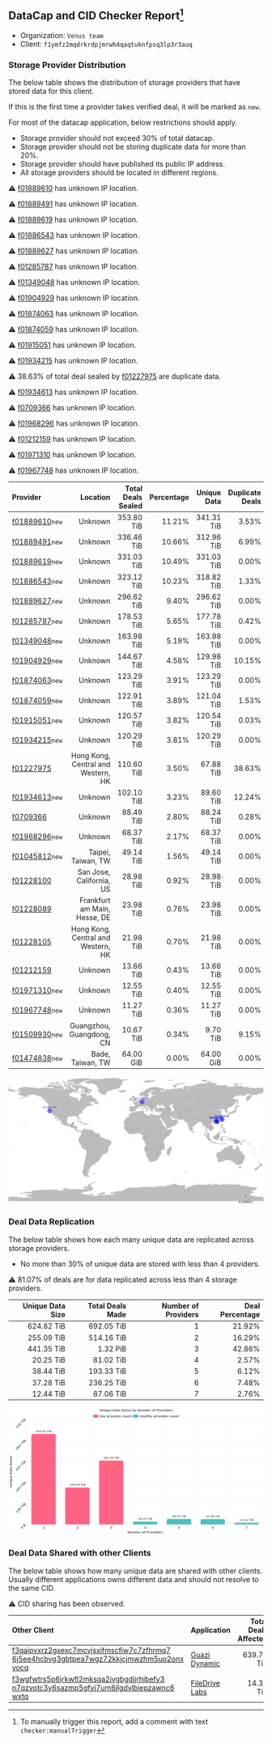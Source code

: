 ## DataCap and CID Checker Report[^1]
 - Organization: `Venus team`
 - Client: `f1ymfz2mqdrkrdpjmrwh4qaqtuknfpsq3lp3r3auq`
### Storage Provider Distribution
The below table shows the distribution of storage providers that have stored data for this client.

If this is the first time a provider takes verified deal, it will be marked as `new`.

For most of the datacap application, below restrictions should apply.
 - Storage provider should not exceed 30% of total datacap.
 - Storage provider should not be storing duplicate data for more than 20%.
 - Storage provider should have published its public IP address.
 - All storage providers should be located in different regions.

⚠️ [f01889610](https://filfox.info/en/address/f01889610) has unknown IP location.

⚠️ [f01889491](https://filfox.info/en/address/f01889491) has unknown IP location.

⚠️ [f01889619](https://filfox.info/en/address/f01889619) has unknown IP location.

⚠️ [f01886543](https://filfox.info/en/address/f01886543) has unknown IP location.

⚠️ [f01889627](https://filfox.info/en/address/f01889627) has unknown IP location.

⚠️ [f01285787](https://filfox.info/en/address/f01285787) has unknown IP location.

⚠️ [f01349048](https://filfox.info/en/address/f01349048) has unknown IP location.

⚠️ [f01904929](https://filfox.info/en/address/f01904929) has unknown IP location.

⚠️ [f01874063](https://filfox.info/en/address/f01874063) has unknown IP location.

⚠️ [f01874059](https://filfox.info/en/address/f01874059) has unknown IP location.

⚠️ [f01915051](https://filfox.info/en/address/f01915051) has unknown IP location.

⚠️ [f01934215](https://filfox.info/en/address/f01934215) has unknown IP location.

⚠️ 38.63% of total deal sealed by [f01227975](https://filfox.info/en/address/f01227975) are duplicate data.

⚠️ [f01934613](https://filfox.info/en/address/f01934613) has unknown IP location.

⚠️ [f0709366](https://filfox.info/en/address/f0709366) has unknown IP location.

⚠️ [f01968296](https://filfox.info/en/address/f01968296) has unknown IP location.

⚠️ [f01212159](https://filfox.info/en/address/f01212159) has unknown IP location.

⚠️ [f01971310](https://filfox.info/en/address/f01971310) has unknown IP location.

⚠️ [f01967748](https://filfox.info/en/address/f01967748) has unknown IP location.

| Provider                                                    |                           Location | Total Deals Sealed | Percentage | Unique Data | Duplicate Deals |
| :---------------------------------------------------------- | ---------------------------------: | -----------------: | ---------: | ----------: | --------------: |
| [f01889610](https://filfox.info/en/address/f01889610)`new`  |                            Unknown |         353.80 TiB |     11.21% |  341.31 TiB |           3.53% |
| [f01889491](https://filfox.info/en/address/f01889491)`new`  |                            Unknown |         336.46 TiB |     10.66% |  312.96 TiB |           6.99% |
| [f01889619](https://filfox.info/en/address/f01889619)`new`  |                            Unknown |         331.03 TiB |     10.49% |  331.03 TiB |           0.00% |
| [f01886543](https://filfox.info/en/address/f01886543)`new`  |                            Unknown |         323.12 TiB |     10.23% |  318.82 TiB |           1.33% |
| [f01889627](https://filfox.info/en/address/f01889627)`new`  |                            Unknown |         296.62 TiB |      9.40% |  296.62 TiB |           0.00% |
| [f01285787](https://filfox.info/en/address/f01285787)`new`  |                            Unknown |         178.53 TiB |      5.65% |  177.78 TiB |           0.42% |
| [f01349048](https://filfox.info/en/address/f01349048)`new`  |                            Unknown |         163.98 TiB |      5.19% |  163.98 TiB |           0.00% |
| [f01904929](https://filfox.info/en/address/f01904929)`new`  |                            Unknown |         144.67 TiB |      4.58% |  129.98 TiB |          10.15% |
| [f01874063](https://filfox.info/en/address/f01874063)`new`  |                            Unknown |         123.29 TiB |      3.91% |  123.29 TiB |           0.00% |
| [f01874059](https://filfox.info/en/address/f01874059)`new`  |                            Unknown |         122.91 TiB |      3.89% |  121.04 TiB |           1.53% |
| [f01915051](https://filfox.info/en/address/f01915051)`new`  |                            Unknown |         120.57 TiB |      3.82% |  120.54 TiB |           0.03% |
| [f01934215](https://filfox.info/en/address/f01934215)`new`  |                            Unknown |         120.29 TiB |      3.81% |  120.29 TiB |           0.00% |
| [f01227975](https://filfox.info/en/address/f01227975)       | Hong Kong, Central and Western, HK |         110.60 TiB |      3.50% |   67.88 TiB |          38.63% |
| [f01934613](https://filfox.info/en/address/f01934613)`new`  |                            Unknown |         102.10 TiB |      3.23% |   89.60 TiB |          12.24% |
| [f0709366](https://filfox.info/en/address/f0709366)         |                            Unknown |          88.49 TiB |      2.80% |   88.24 TiB |           0.28% |
| [f01968296](https://filfox.info/en/address/f01968296)`new`  |                            Unknown |          68.37 TiB |      2.17% |   68.37 TiB |           0.00% |
| [f01045812](https://filfox.info/en/address/f01045812)`new`  |                 Taipei, Taiwan, TW |          49.14 TiB |      1.56% |   49.14 TiB |           0.00% |
| [f01228100](https://filfox.info/en/address/f01228100)       |           San Jose, California, US |          28.98 TiB |      0.92% |   28.98 TiB |           0.00% |
| [f01228089](https://filfox.info/en/address/f01228089)       |       Frankfurt am Main, Hesse, DE |          23.98 TiB |      0.76% |   23.98 TiB |           0.00% |
| [f01228105](https://filfox.info/en/address/f01228105)       | Hong Kong, Central and Western, HK |          21.98 TiB |      0.70% |   21.98 TiB |           0.00% |
| [f01212159](https://filfox.info/en/address/f01212159)       |                            Unknown |          13.66 TiB |      0.43% |   13.66 TiB |           0.00% |
| [f01971310](https://filfox.info/en/address/f01971310)`new`  |                            Unknown |          12.55 TiB |      0.40% |   12.55 TiB |           0.00% |
| [f01967748](https://filfox.info/en/address/f01967748)`new`  |                            Unknown |          11.27 TiB |      0.36% |   11.27 TiB |           0.00% |
| [f01509930](https://filfox.info/en/address/f01509930)`new`  |           Guangzhou, Guangdong, CN |          10.67 TiB |      0.34% |    9.70 TiB |           9.15% |
| [f01474838](https://filfox.info/en/address/f01474838)`new`  |                   Bade, Taiwan, TW |          64.00 GiB |      0.00% |   64.00 GiB |           0.00% |

![Provider Distribution](https://raw.githubusercontent.com/data-preservation-programs/filplus-checker-assets/main/filecoin-project/filecoin-plus-large-datasets/issues/345/1671094591948.png)
### Deal Data Replication
The below table shows how each many unique data are replicated across storage providers.
- No more than 30% of unique data are stored with less than 4 providers.

⚠️ 81.07% of deals are for data replicated across less than 4 storage providers.

| Unique Data Size | Total Deals Made | Number of Providers | Deal Percentage |
| ---------------: | ---------------: | ------------------: | --------------: |
|       624.82 TiB |       692.05 TiB |                   1 |          21.92% |
|       255.09 TiB |       514.16 TiB |                   2 |          16.29% |
|       441.35 TiB |         1.32 PiB |                   3 |          42.86% |
|        20.25 TiB |        81.02 TiB |                   4 |           2.57% |
|        38.44 TiB |       193.33 TiB |                   5 |           6.12% |
|        37.28 TiB |       236.25 TiB |                   6 |           7.48% |
|        12.44 TiB |        87.06 TiB |                   7 |           2.76% |

![Replication Distribution](https://raw.githubusercontent.com/data-preservation-programs/filplus-checker-assets/main/filecoin-project/filecoin-plus-large-datasets/issues/345/1671094592737.png)
### Deal Data Shared with other Clients
The below table shows how many unique data are shared with other clients.
Usually different applications owns different data and should not resolve to the same CID.

⚠️ CID sharing has been observed.

| Other Client                                                                                                                                                                                                              | Application                                                                                   | Total Deals Affected | Unique CIDs |        Verifier |
| :------------------------------------------------------------------------------------------------------------------------------------------------------------------------------------------------------------------------ | :-------------------------------------------------------------------------------------------- | -------------------: | ----------: | --------------: |
| [f3qaipvxrz2gxexc7mcvjsxifmscfiw7c7zfhrmq7<br/>6j5ee4hcbvg3gbtpea7wgz72kkjcjmwzhm5uo2onx<br/>yocq](https://filfox.info/en/address/f3qaipvxrz2gxexc7mcvjsxifmscfiw7c7zfhrmq76j5ee4hcbvg3gbtpea7wgz72kkjcjmwzhm5uo2onxyocq) | [Guazi Dynamic ](https://github.com/filecoin-project/filecoin-plus-large-datasets/issues/393) |           639.70 TiB |       1,429 | LDN v3 multisig |
| [f3wgfwtrs5p6jrkwfl2mksqa2ivgbgdjjrhjbefy3<br/>n7qzvotc3y6sazmp5gfyj7um6jlgdvlbiepzawnc6<br/>wxtq](https://filfox.info/en/address/f3wgfwtrs5p6jrkwfl2mksqa2ivgbgdjjrhjbefy3n7qzvotc3y6sazmp5gfyj7um6jlgdvlbiepzawnc6wxtq) | [FileDrive Labs](https://github.com/filecoin-project/filecoin-plus-large-datasets/issues/453) |            14.38 TiB |         461 | LDN v3 multisig |

[^1]: To manually trigger this report, add a comment with text `checker:manualTrigger`
